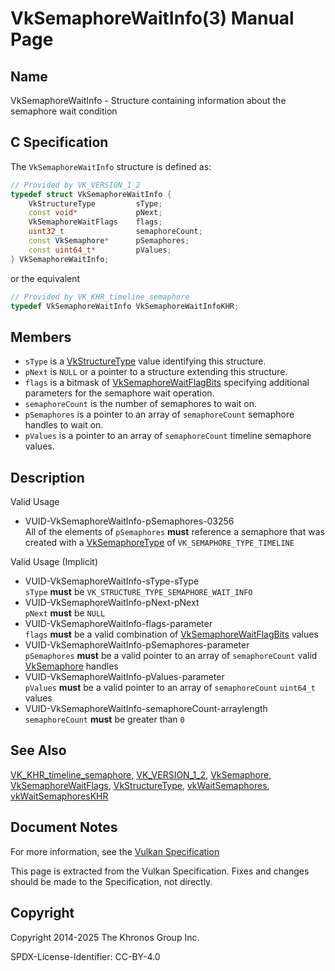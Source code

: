 # VkSemaphoreWaitInfo(3) Manual Page

## Name

VkSemaphoreWaitInfo - Structure containing information about the semaphore wait condition



## [](#_c_specification)C Specification

The `VkSemaphoreWaitInfo` structure is defined as:

```c++
// Provided by VK_VERSION_1_2
typedef struct VkSemaphoreWaitInfo {
    VkStructureType         sType;
    const void*             pNext;
    VkSemaphoreWaitFlags    flags;
    uint32_t                semaphoreCount;
    const VkSemaphore*      pSemaphores;
    const uint64_t*         pValues;
} VkSemaphoreWaitInfo;
```

or the equivalent

```c++
// Provided by VK_KHR_timeline_semaphore
typedef VkSemaphoreWaitInfo VkSemaphoreWaitInfoKHR;
```

## [](#_members)Members

- `sType` is a [VkStructureType](https://registry.khronos.org/vulkan/specs/latest/man/html/VkStructureType.html) value identifying this structure.
- `pNext` is `NULL` or a pointer to a structure extending this structure.
- `flags` is a bitmask of [VkSemaphoreWaitFlagBits](https://registry.khronos.org/vulkan/specs/latest/man/html/VkSemaphoreWaitFlagBits.html) specifying additional parameters for the semaphore wait operation.
- `semaphoreCount` is the number of semaphores to wait on.
- `pSemaphores` is a pointer to an array of `semaphoreCount` semaphore handles to wait on.
- `pValues` is a pointer to an array of `semaphoreCount` timeline semaphore values.

## [](#_description)Description

Valid Usage

- [](#VUID-VkSemaphoreWaitInfo-pSemaphores-03256)VUID-VkSemaphoreWaitInfo-pSemaphores-03256  
  All of the elements of `pSemaphores` **must** reference a semaphore that was created with a [VkSemaphoreType](https://registry.khronos.org/vulkan/specs/latest/man/html/VkSemaphoreType.html) of `VK_SEMAPHORE_TYPE_TIMELINE`

Valid Usage (Implicit)

- [](#VUID-VkSemaphoreWaitInfo-sType-sType)VUID-VkSemaphoreWaitInfo-sType-sType  
  `sType` **must** be `VK_STRUCTURE_TYPE_SEMAPHORE_WAIT_INFO`
- [](#VUID-VkSemaphoreWaitInfo-pNext-pNext)VUID-VkSemaphoreWaitInfo-pNext-pNext  
  `pNext` **must** be `NULL`
- [](#VUID-VkSemaphoreWaitInfo-flags-parameter)VUID-VkSemaphoreWaitInfo-flags-parameter  
  `flags` **must** be a valid combination of [VkSemaphoreWaitFlagBits](https://registry.khronos.org/vulkan/specs/latest/man/html/VkSemaphoreWaitFlagBits.html) values
- [](#VUID-VkSemaphoreWaitInfo-pSemaphores-parameter)VUID-VkSemaphoreWaitInfo-pSemaphores-parameter  
  `pSemaphores` **must** be a valid pointer to an array of `semaphoreCount` valid [VkSemaphore](https://registry.khronos.org/vulkan/specs/latest/man/html/VkSemaphore.html) handles
- [](#VUID-VkSemaphoreWaitInfo-pValues-parameter)VUID-VkSemaphoreWaitInfo-pValues-parameter  
  `pValues` **must** be a valid pointer to an array of `semaphoreCount` `uint64_t` values
- [](#VUID-VkSemaphoreWaitInfo-semaphoreCount-arraylength)VUID-VkSemaphoreWaitInfo-semaphoreCount-arraylength  
  `semaphoreCount` **must** be greater than `0`

## [](#_see_also)See Also

[VK\_KHR\_timeline\_semaphore](https://registry.khronos.org/vulkan/specs/latest/man/html/VK_KHR_timeline_semaphore.html), [VK\_VERSION\_1\_2](https://registry.khronos.org/vulkan/specs/latest/man/html/VK_VERSION_1_2.html), [VkSemaphore](https://registry.khronos.org/vulkan/specs/latest/man/html/VkSemaphore.html), [VkSemaphoreWaitFlags](https://registry.khronos.org/vulkan/specs/latest/man/html/VkSemaphoreWaitFlags.html), [VkStructureType](https://registry.khronos.org/vulkan/specs/latest/man/html/VkStructureType.html), [vkWaitSemaphores](https://registry.khronos.org/vulkan/specs/latest/man/html/vkWaitSemaphores.html), [vkWaitSemaphoresKHR](https://registry.khronos.org/vulkan/specs/latest/man/html/vkWaitSemaphoresKHR.html)

## [](#_document_notes)Document Notes

For more information, see the [Vulkan Specification](https://registry.khronos.org/vulkan/specs/latest/html/vkspec.html#VkSemaphoreWaitInfo)

This page is extracted from the Vulkan Specification. Fixes and changes should be made to the Specification, not directly.

## [](#_copyright)Copyright

Copyright 2014-2025 The Khronos Group Inc.

SPDX-License-Identifier: CC-BY-4.0